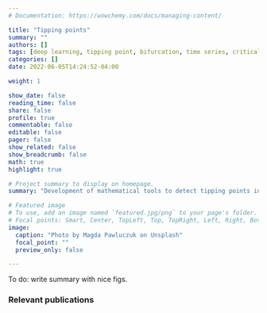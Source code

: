 ```yaml
---
# Documentation: https://wowchemy.com/docs/managing-content/

title: "Tipping points"
summary: ""
authors: []
tags: [deep learning, tipping point, bifurcation, time series, critical transition, early warning signal]
categories: []
date: 2022-06-05T14:24:52-04:00

weight: 1

show_date: false
reading_time: false
share: false
profile: true
commentable: false
editable: false
pager: false
show_related: false
show_breadcrumb: false
math: true
highlight: true

# Project summary to display on homepage.
summary: "Development of mathematical tools to detect tipping points in complex systems."

# Featured image
# To use, add an image named `featured.jpg/png` to your page's folder.
# Focal points: Smart, Center, TopLeft, Top, TopRight, Left, Right, BottomLeft, Bottom, BottomRight.
image:
  caption: "Photo by Magda Pawluczuk on Unsplash"
  focal_point: ""
  preview_only: false

---
```


To do: write summary with nice figs.

<h3> Relevant publications </h3>
